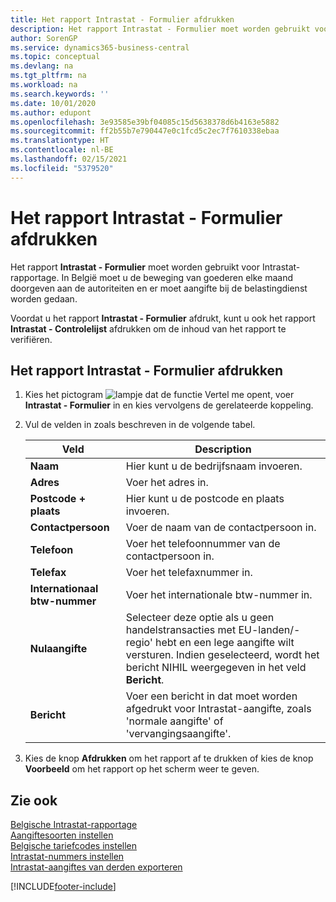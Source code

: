 ```yaml
---
title: Het rapport Intrastat - Formulier afdrukken
description: Het rapport Intrastat - Formulier moet worden gebruikt voor Intrastat-rapportage. In België moet u de beweging van goederen elke maand doorgeven aan de autoriteiten en er moet aangifte bij de belastingdienst worden gedaan.
author: SorenGP
ms.service: dynamics365-business-central
ms.topic: conceptual
ms.devlang: na
ms.tgt_pltfrm: na
ms.workload: na
ms.search.keywords: ''
ms.date: 10/01/2020
ms.author: edupont
ms.openlocfilehash: 3e93585e39bf04085c15d5638378d6b4163e5882
ms.sourcegitcommit: ff2b55b7e790447e0c1fcd5c2ec7f7610338ebaa
ms.translationtype: HT
ms.contentlocale: nl-BE
ms.lasthandoff: 02/15/2021
ms.locfileid: "5379520"
---
```

# <a name="print-the-intrastat-form-report"></a>Het rapport Intrastat - Formulier afdrukken
Het rapport **Intrastat - Formulier** moet worden gebruikt voor Intrastat-rapportage. In België moet u de beweging van goederen elke maand doorgeven aan de autoriteiten en er moet aangifte bij de belastingdienst worden gedaan.  

Voordat u het rapport **Intrastat - Formulier** afdrukt, kunt u ook het rapport **Intrastat - Controlelijst** afdrukken om de inhoud van het rapport te verifiëren.  

## <a name="to-print-the-intrastat-form-report"></a>Het rapport Intrastat - Formulier afdrukken  

1.  Kies het pictogram ![lampje dat de functie Vertel me opent](../../media/ui-search/search_small.png "Vertel me wat u wilt doen"), voer **Intrastat - Formulier** in en kies vervolgens de gerelateerde koppeling.  
2.  Vul de velden in zoals beschreven in de volgende tabel.  

    |Veld|Description|  
    |---------------------------------|---------------------------------------|  
    |**Naam**|Hier kunt u de bedrijfsnaam invoeren.|  
    |**Adres**|Voer het adres in.|  
    |**Postcode + plaats**|Hier kunt u de postcode en plaats invoeren.|  
    |**Contactpersoon**|Voer de naam van de contactpersoon in.|  
    |**Telefoon**|Voer het telefoonnummer van de contactpersoon in.|  
    |**Telefax**|Voer het telefaxnummer in.|  
    |**Internationaal btw-nummer**|Voer het internationale btw-nummer in.|  
    |**Nulaangifte**|Selecteer deze optie als u geen handelstransacties met EU-landen/-regio' hebt en een lege aangifte wilt versturen. Indien geselecteerd, wordt het bericht NIHIL weergegeven in het veld **Bericht**.|  
    |**Bericht**|Voer een bericht in dat moet worden afgedrukt voor Intrastat-aangifte, zoals 'normale aangifte' of 'vervangingsaangifte'.|  

3.  Kies de knop **Afdrukken** om het rapport af te drukken of kies de knop **Voorbeeld** om het rapport op het scherm weer te geven.  

## <a name="see-also"></a>Zie ook  
 [Belgische Intrastat-rapportage](belgian-intrastat-reporting.md)   
 [Aangiftesoorten instellen](how-to-set-up-declaration-types.md)   
 [Belgische tariefcodes instellen](how-to-set-up-belgian-tariff-numbers.md)   
 [Intrastat-nummers instellen](how-to-set-up-intrastat-establishment-numbers.md)   
 [Intrastat-aangiftes van derden exporteren](how-to-export-intrastat-third-party-declararations.md)


[!INCLUDE[footer-include](../../includes/footer-banner.md)]